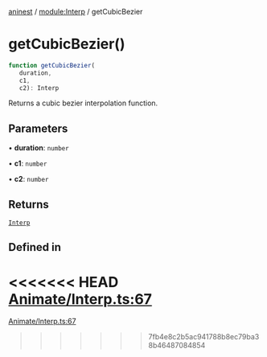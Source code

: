 [aninest](../../index.md) / [module:Interp](../index.md) / getCubicBezier

# getCubicBezier()

```ts
function getCubicBezier(
   duration, 
   c1, 
   c2): Interp
```

Returns a cubic bezier interpolation function.

## Parameters

• **duration**: `number`

• **c1**: `number`

• **c2**: `number`

## Returns

[`Interp`](../type-aliases/Interp.md)

## Defined in

<<<<<<< HEAD
[Animate/Interp.ts:67](https://github.com/zphrs/aninest/tree//core/src/Animate/Interp.ts#L67)
=======
[Animate/Interp.ts:67](https://github.com/zphrs/aninest/blob/37209a6/src/Animate/Interp.ts#L67)
>>>>>>> 7fb4e8c2b5ac941788b8ec79ba38b46487084854
